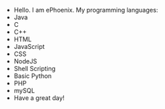 <!---
I know it says "README" but why are you actually reading me? O,o Weirdo.
--->
- Hello. I am ePhoenix. My programming languages:
- Java
- C
- C++
- HTML
- JavaScript
- CSS
- NodeJS
- Shell Scripting
- Basic Python
- PHP
- mySQL
- Have a great day!
